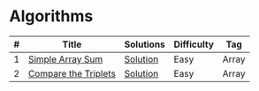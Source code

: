 # Algorithms
|  #  |      Title     |   Solutions   | Difficulty  | Tag                   
|-----|----------------|---------------|-------------|-------------
|1|[Simple Array Sum](https://www.hackerrank.com/challenges/simple-array-sum)|[Solution](/src/[SimpleArraySum.java) |Easy|Array|
|2|[Compare the Triplets](https://www.hackerrank.com/challenges/compare-the-triplets/problem)|[Solution](/src/Result.java) |Easy|Array|

